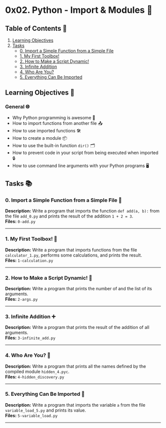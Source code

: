 # 0x02. Python - Import & Modules 🐍

## Table of Contents 📑

1. [Learning Objectives](#learning-objectives-🎯)
2. [Tasks](#tasks-📚)
    - [0. Import a Simple Function from a Simple File](#0-import-a-simple-function-from-a-simple-file-📄)
    - [1. My First Toolbox!](#1-my-first-toolbox-🧰)
    - [2. How to Make a Script Dynamic!](#2-how-to-make-a-script-dynamic-🌟)
    - [3. Infinite Addition](#3-infinite-addition-➕)
    - [4. Who Are You?](#4-who-are-you-🤔)
    - [5. Everything Can Be Imported](#5-everything-can-be-imported-🔄)

## Learning Objectives 🎯

### General 🌐

- Why Python programming is awesome 🌟
- How to import functions from another file 📤
- How to use imported functions 🛠️
- How to create a module 📦
- How to use the built-in function `dir()` 🗂️
- How to prevent code in your script from being executed when imported 🔒
- How to use command line arguments with your Python programs 🖥️

## Tasks 📚

### 0. Import a Simple Function from a Simple File 📄

**Description:** Write a program that imports the function `def add(a, b):` from the file `add_0.py` and prints the result of the addition `1 + 2 = 3`.  
**Files:** `0-add.py`

---

### 1. My First Toolbox! 🧰

**Description:** Write a program that imports functions from the file `calculator_1.py`, performs some calculations, and prints the result.  
**Files:** `1-calculation.py`

---

### 2. How to Make a Script Dynamic! 🌟

**Description:** Write a program that prints the number of and the list of its arguments.  
**Files:** `2-args.py`

---

### 3. Infinite Addition ➕

**Description:** Write a program that prints the result of the addition of all arguments.  
**Files:** `3-infinite_add.py`

---

### 4. Who Are You? 🤔

**Description:** Write a program that prints all the names defined by the compiled module `hidden_4.pyc`.  
**Files:** `4-hidden_discovery.py`

---

### 5. Everything Can Be Imported 🔄

**Description:** Write a program that imports the variable `a` from the file `variable_load_5.py` and prints its value.  
**Files:** `5-variable_load.py`

---
